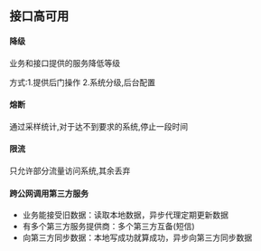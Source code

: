 ## 接口高可用

#### 降级
业务和接口提供的服务降低等级

方式:1.提供后门操作 2.系统分级,后台配置

#### 熔断
通过采样统计,对于达不到要求的系统,停止一段时间

#### 限流
只允许部分流量访问系统,其余丢弃



#### 跨公网调用第三方服务

- 业务能接受旧数据：读取本地数据，异步代理定期更新数据
- 有多个第三方服务提供商：多个第三方互备(短信)
- 向第三方同步数据：本地写成功就算成功，异步向第三方同步数据